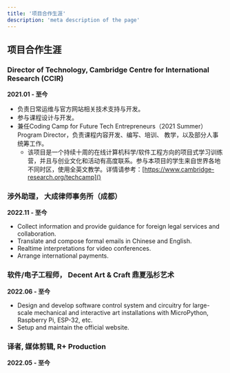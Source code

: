 ```yaml
---
title: '项目合作生涯'
description: 'meta description of the page'
---
```


## 项目合作生涯

### Director of Technology, Cambridge Centre for International Research (CCIR) 
**2021.01 - 至今**
- 负责日常运维与官方网站相关技术支持与开发。
- 参与课程设计与开发。
- 兼任Coding Camp for Future Tech Entrepreneurs（2021 Summer） Program Director，负责课程内容开发、编写、培训、 教学，以及部分人事统筹工作。
    - 该项目是一个持续十周的在线计算机科学/软件工程方向的项目式学习训练营，并且与创业文化和活动有高度联系。参与本项目的学生来自世界各地不同时区，使用全英文教学。详情请参考：[https://www.cambridge-research.org/techcamp]()


### 涉外助理， 大成律师事务所（成都）
**2022.11 - 至今**
- Collect information and provide guidance for foreign legal services and collaboration.
- Translate and compose formal emails in Chinese and English.
- Realtime interpretations for video conferences.
- Arrange international payments.

### 软件/电子工程师， Decent Art & Craft 鼎夏泓杉艺术
**2022.06 - 至今**
- Design and develop software control system and circuitry for large-scale mechanical and interactive art installations with MicroPython, Raspberry Pi, ESP-32, etc.
- Setup and maintain the official website.

### 译者, 媒体剪辑, R+ Production
**2022.05 - 至今**